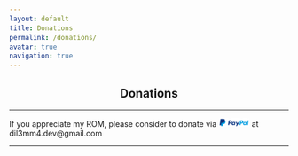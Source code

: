 ```yaml
---
layout: default
title: Donations
permalink: /donations/
avatar: true
navigation: true
---
```

<h2 align="center">Donations</h2>

<hr>

<p>If you appreciate my ROM, please consider to donate via <img src="/assets/img/paypal.png" style="width: 11%"> at dil3mm4.dev@gmail.com</p>

<hr>

<head>
<script src="https://scripts.sirv.com/sirv.js"></script>
<div class="Sirv" data-effect="zoom" >
    <img data-src="https://quallive.sirv.com/Images/photo_2019-02-07_16-00-21.jpg" />
</div>
</head>
